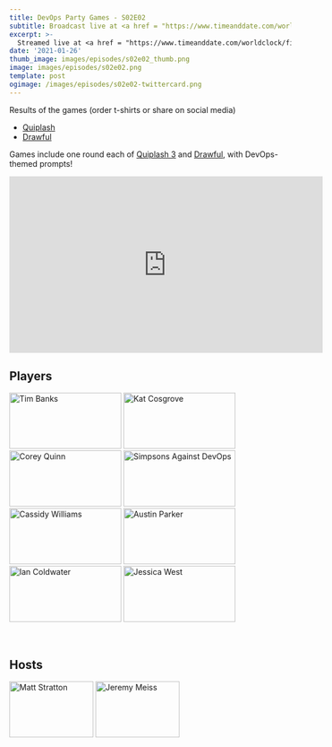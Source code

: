 ```yaml
---
title: DevOps Party Games - S02E02
subtitle: Broadcast live at <a href = "https://www.timeanddate.com/worldclock/fixedtime.html?msg=DevOps+Party+Games+S02E02&iso=20210126T20&p1=64" target = "_blank">Tuesday 26 January 8PM US CT</a> 
excerpt: >-
  Streamed live at <a href = "https://www.timeanddate.com/worldclock/fixedtime.html?msg=DevOps+Party+Games+S02E02&iso=20210126T20&p1=64" target = "_blank">20:00 UTC-6</a><br> on Tuesday 26 January
date: '2021-01-26'
thumb_image: images/episodes/s02e02_thumb.png
image: images/episodes/s02e02.png
template: post
ogimage: /images/episodes/s02e02-twittercard.png
---
```

Results of the games (order t-shirts or share on social media)

- [Quiplash](https://games.jackbox.tv/artifact/quiplash3Game/bb222ece5384a7c3ab81a8d230244213/)
- [Drawful](https://games.jackbox.tv/artifact/DrawfulGame/7dbae23bf85c20d7baf207081ea33a2a/)

Games include one round each of [Quiplash 3](https://www.jackboxgames.com/quiplash-three/) and [Drawful](https://www.jackboxgames.com/drawful-two/), with DevOps-themed prompts!

<iframe width="560" height="315" src="https://www.youtube.com/embed/flTWH0xX0HY" frameborder="0" allow="accelerometer; autoplay; clipboard-write; encrypted-media; gyroscope; picture-in-picture" allowfullscreen></iframe>

## Players

<a href = "https://twitter.com/elchefe" class = "player-episode-page" target = "_blank"><img src = "/images/players/tim-banks.png" alt="Tim Banks" width="200" height="100" class = "player-episode-page"></a>
<a href = "https://twitter.com/dixie3flatline" class = "player-episode-page" target = "_blank"><img src = "/images/players/kat-cosgrove.png" alt="Kat Cosgrove" width="200" height="100" class = "player-episode-page"></a>
<a href = "https://twitter.com/quinnypig" class = "player-episode-page" target = "_blank"><img src = "/images/players/corey-quinn.png" alt="Corey Quinn" width="200" height="100" class = "player-episode-page"></a>
<a href = "https://twitter.com/simpsonsops" class = "player-episode-page" target = "_blank"><img src = "/images/players/simpsons-ops.png" alt="Simpsons Against DevOps" width="200" height="100" class = "player-episode-page"></a>
<a href = "https://twitter.com/cassidoo" class = "player-episode-page" target = "_blank"><img src = "/images/players/cassidy-williams.png" alt="Cassidy Williams" width="200" height="100" class = "player-episode-page"></a>
<a href = "https://twitter.com/austinlparker" class = "player-episode-page" target = "_blank"><img src = "/images/players/austin-parker.png" alt="Austin Parker" width="200" height="100" class = "player-episode-page"></a>
<a href = "https://twitter.com/iancoldwater" class = "player-episode-page" target = "_blank"><img src = "/images/players/ian-coldwater.png" alt="Ian Coldwater" width="200" height="100" class = "player-episode-page"></a>
<a href = "https://twitter.com/jessicaewest" class = "player-episode-page" target = "_blank"><img src = "/images/players/jessica-west.png" alt="Jessica West" width="200" height="100" class = "player-episode-page"></a>

<br clear = "all">

## Hosts
<a href = "https://twitter.com/mattstratton" class = "player-episode-page"><img src = "/images/hosts/matty2.png" alt="Matt Stratton" width="150" height="100" class = "player-episode-page"></a>
<a href = "https://twitter.com/iamjerdog" class = "player-episode-page"><img src = "/images/hosts/jeremy-meiss.png" alt="Jeremy Meiss" width="150" height="100" class = "player-episode-page"></a>
